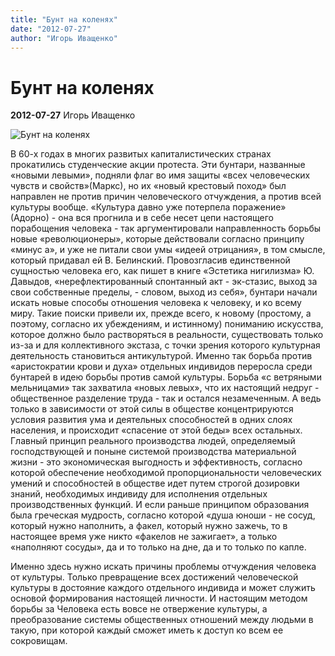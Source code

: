 ```yaml
---
title: "Бунт на коленях"
date: "2012-07-27"
author: "Игорь Иващенко"
---
```


# Бунт на коленях

**2012-07-27** Игорь Иващенко

![Бунт на коленях](http://lichnosti.net/photos/1896/sets/8_4face8390e6f8.jpg)

В 60-х годах в многих развитых капиталистических странах прокатились студенческие акции протеста. Эти бунтари, названные «новыми левыми», подняли флаг во имя защиты «всех человеческих чувств и свойств»(Маркс), но их «новый крестовый поход» был направлен не против причин человеческого отчуждения, а против всей культуры вообще. «Культура давно уже потерпела поражение» (Адорно) - она вся прогнила и в себе несет цепи настоящего порабощения человека - так аргументировали направленность борьбы новые «революционеры», которые действовали согласно принципу «минус а», и уже не питали свои умы «идеей отрицания», в том смысле, который придавал ей В. Белинский. Провозгласив единственной сущностью человека его, как пишет в книге «Эстетика нигилизма» Ю. Давыдов, «нерефлектированный спонтанный акт - эк-стазис, выход за свои собственные пределы, - словом, выход из себя», бунтари начали искать новые способы отношения человека к человеку, и ко всему миру. Такие поиски привели их, прежде всего, к новому (простому, а поэтому, согласно их убеждениям, и истинному) пониманию искусства, которое должно было растворяться в реальности, существовать только из-за и для коллективного экстаза, с точки зрения которого культурная деятельность становиться антикультурой. Именно так борьба против «аристократии крови и духа» отдельных индивидов переросла среди бунтарей в идею борьбы против самой культуры. Борьба «с ветряными мельницами» так захватила «новых левых», что их настоящий недруг - общественное разделение труда - так и остался незамеченным. А ведь только в зависимости от этой силы в обществе концентрируются условия развития ума и деятельных способностей в одних слоях населения, и происходит «спасение от этой беды» всех остальных. Главный принцип реального производства людей, определяемый господствующей и поныне системой производства материальной жизни - это экономическая выгодность и эффективность, согласно которой обеспечение необходимой пропорциональности человеческих умений и способностей в обществе идет путем строгой дозировки знаний, необходимых индивиду для исполнения отдельных производственных функций. И если раньше принципом образования была греческая мудрость, согласно которой «душа юноши - не сосуд, который нужно наполнить, а факел, который нужно зажечь, то в настоящее время уже никто «факелов не зажигает», а только «наполняют сосуды», да и то только на дне, да и то только по капле.

Именно здесь нужно искать причины проблемы отчуждения человека от культуры. Только превращение всех достижений человеческой культуры в достояние каждого отдельного индивида и может служить основой формирования настоящей личности. И настоящим методом борьбы за Человека есть вовсе не отвержение культуры, а преобразование системы общественных отношений между людьми в такую, при которой каждый сможет иметь к доступ ко всем ее сокровищам.